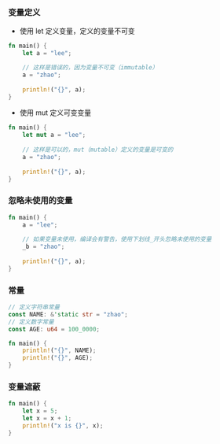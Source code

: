 ### 变量定义

* 使用 let 定义变量，定义的变量不可变

```rust
fn main() {
    let a = "lee";

    // 这样是错误的，因为变量不可变（immutable）
    a = "zhao";
    
    println!("{}", a);
}
```


* 使用 mut 定义可变变量

```rust
fn main() {
    let mut a = "lee";
    
    // 这样是可以的，mut（mutable）定义的变量是可变的
    a = "zhao";
    
    println!("{}", a);
}
```


### 忽略未使用的变量

```rust
fn main() {
    a = "lee";
    
    // 如果变量未使用，编译会有警告，使用下划线_开头忽略未使用的变量
    _b = "zhao";
    
    println!("{}", a);
}
```


### 常量

```rust
// 定义字符串常量
const NAME: &'static str = "zhao";
// 定义数字常量
const AGE: u64 = 100_0000;

fn main() {
    println!("{}", NAME);
    println!("{}", AGE);
}
```


### 变量遮蔽

```rust
fn main() {
    let x = 5;
    let x = x + 1;
    println!("x is {}", x);
}
```
